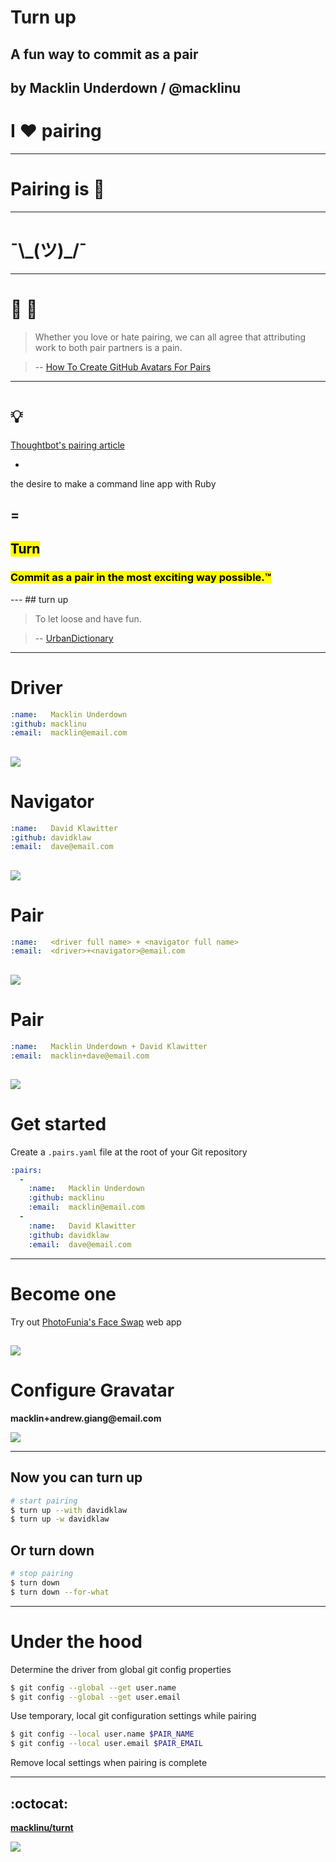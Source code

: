 # Turn up
## A fun way to commit as a pair

by Macklin Underdown / @macklinu
---
# I :heart: pairing
---
# Pairing is :poop:
---
# ¯\\\_(ツ)\_/¯
---
# :information_desk_person: :speech_balloon:

> Whether you love or hate pairing, we can all agree that attributing work to both pair partners is a pain.

> -- [How To Create GitHub Avatars For Pairs](https://robots.thoughtbot.com/how-to-create-github-avatars-for-pairs)
---
# :bulb:

[Thoughtbot's pairing article](https://robots.thoughtbot.com/how-to-create-github-avatars-for-pairs)

+

the desire to make a command line app with Ruby

=
---
<section data-background="images/pairing-places.gif">
    <h2><span style="background-color: #FFFF00; color: #000;">Turn</span></h2>
    <h3><span style="background-color: #FFFF00; color: #000;">Commit as a pair in the most exciting way possible.™</span></h3>
</section>
---
## turn up

> To let loose and have fun.

> -- [UrbanDictionary](http://www.urbandictionary.com/define.php?term=Turn+Up&defid=7045357)

---
# Driver

```yaml
:name:   Macklin Underdown
:github: macklinu
:email:  macklin@email.com
```
![](images/macklin.jpg)
---
# Navigator

```yaml
:name:   David Klawitter
:github: davidklaw
:email:  dave@email.com
```
![](images/david.jpg)
---
# Pair

```yaml
:name:   <driver full name> + <navigator full name>
:email:  <driver>+<navigator>@email.com
```
![](images/macklin-david.jpg)
---
# Pair

```yaml
:name:   Macklin Underdown + David Klawitter
:email:  macklin+dave@email.com
```
![](images/macklin-david.jpg)
---
# Get started

Create a `.pairs.yaml` file at the root of your Git repository

```yaml
:pairs:
  -
    :name:   Macklin Underdown
    :github: macklinu
    :email:  macklin@email.com
  -
    :name:   David Klawitter
    :github: davidklaw
    :email:  dave@email.com
```
---
# Become one

Try out [PhotoFunia's Face Swap](https://photofunia.com/effects/face_swap) web app

![](images/macklin-david.jpg)
---
# Configure Gravatar

__macklin+andrew.giang@email.com__

![](images/gravatar-add-email.png)

---
## Now you can turn up

```bash
# start pairing
$ turn up --with davidklaw
$ turn up -w davidklaw
```

## Or turn down

```bash
# stop pairing
$ turn down
$ turn down --for-what
```
---
# Under the hood

Determine the driver from global git config properties

```bash
$ git config --global --get user.name
$ git config --global --get user.email
```

Use temporary, local git configuration settings while pairing

```bash
$ git config --local user.name $PAIR_NAME
$ git config --local user.email $PAIR_EMAIL
```

Remove local settings when pairing is complete

---
## :octocat:

[__macklinu/turnt__](https://github.com/macklinu/turnt)

![](http://media.giphy.com/media/ZMpt6zziAcx6E/giphy.gif)
